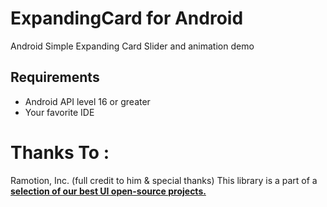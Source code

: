 # ExpandingCard for Android

Android Simple Expanding Card Slider and animation demo

## Requirements

- Android API level 16 or greater
- Your favorite IDE

# Thanks To :

Ramotion, Inc. (full credit to him & special thanks)
This library is a part of a <a href="https://github.com/Ramotion/android-ui-animation-components-and-libraries"><b>selection of our best UI open-source projects.</b></a>
